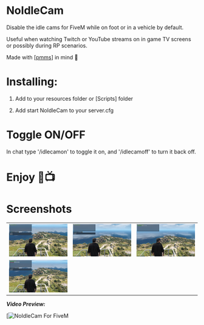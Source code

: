 # NoIdleCam

Disable the idle cams for FiveM while on foot or in a vehicle by default.

Useful when watching Twitch or YouTube streams on in game TV screens or possibly during RP scenarios.

Made with [[pmms](https://github.com/kibook/pmms)] in mind 🐩

# Installing:

1. Add to your resources folder or [Scripts] folder

2. Add start NoIdleCam to your server.cfg

# Toggle ON/OFF

In chat type '/idlecamon' to toggle it on, and '/idlecamoff' to turn it back off.


# Enjoy 🥰📺

# Screenshots 

| | | |
|-|-|-|
| <img src="Screenshots/a.jpg" width="250"> | <img src="Screenshots/b.jpg" width="250"> | <img src="Screenshots/c.jpg" width="250"> |
| <img src="Screenshots/d.jpg" width="250"> |

_**Video Preview:**_

[![NoIdleCam For FiveM](https://www.youtube.com/watch?v=fbNFSCHI5GI)
